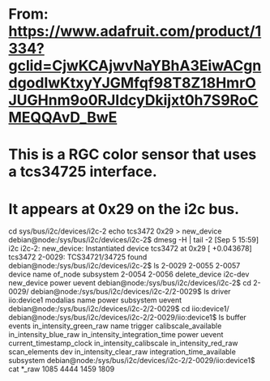 # From: https://www.adafruit.com/product/1334?gclid=CjwKCAjwvNaYBhA3EiwACgndgodIwKtxyYJGMfqf98T8Z18HmrOJUGHnm9o0RJIdcyDkijxt0h7S9RoCMEQQAvD_BwE
# This is a RGC color sensor that uses a tcs34725 interface.
# It appears at 0x29 on the i2c bus.

cd sys/bus/i2c/devices/i2c-2
echo tcs3472 0x29 > new_device
debian@node:/sys/bus/i2c/devices/i2c-2$ dmesg -H | tail -2
[Sep 5 15:59] i2c i2c-2: new_device: Instantiated device tcs3472 at 0x29
[  +0.043678] tcs3472 2-0029: TCS34721/34725 found
debian@node:/sys/bus/i2c/devices/i2c-2$ ls
2-0029  2-0055  2-0057         device   name        of_node  subsystem
2-0054  2-0056  delete_device  i2c-dev  new_device  power    uevent
debian@node:/sys/bus/i2c/devices/i2c-2$ cd 2-0029/
debian@node:/sys/bus/i2c/devices/i2c-2/2-0029$ ls
driver  iio:device1  modalias  name  power  subsystem  uevent
debian@node:/sys/bus/i2c/devices/i2c-2/2-0029$ cd iio\:device1/
debian@node:/sys/bus/i2c/devices/i2c-2/2-0029/iio:device1$ ls
buffer                   events                   in_intensity_green_raw         name           trigger
calibscale_available     in_intensity_blue_raw    in_intensity_integration_time  power          uevent
current_timestamp_clock  in_intensity_calibscale  in_intensity_red_raw           scan_elements
dev                      in_intensity_clear_raw   integration_time_available     subsystem
debian@node:/sys/bus/i2c/devices/i2c-2/2-0029/iio:device1$ cat *_raw
1085
4444
1459
1809
